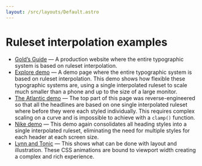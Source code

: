 ```yaml
---
layout: /src/layouts/Default.astro
---
```


<!-- @format -->

# Ruleset interpolation examples

- [Gold’s Guide](https://goldsguide.com/) — A production website where the entire typographic system is based on ruleset interpolation.
- [Explore demo](https://demos.typetura.com/magazine.html) — A demo page where the entire typographic system is based on ruleset interpolation. This demo shows how flexible these typographic systems are, using a single interpolated ruleset to scale much smaller than a phone and up to the size of a large monitor.
- [The Atlantic demo](https://demos.typetura.com/the-atlantic) — The top part of this page was reverse-engineered so that all the headlines are based on one single interpolated ruleset where before they were each styled individually. This requires complex scaling on a curve and is impossible to achieve with a `clamp()` function.
- [Nike demo](https://demos.typetura.com/nike.html) — This demo again consolidates all heading styles into a single interpolated ruleset, eliminating the need for multiple styles for each header at each screen size.
- [Lynn and Tonic](https://lynnandtonic.com/) — This shows what can be done with layout and illustration. These CSS animations are bound to viewport width creating a complex and rich experience.
